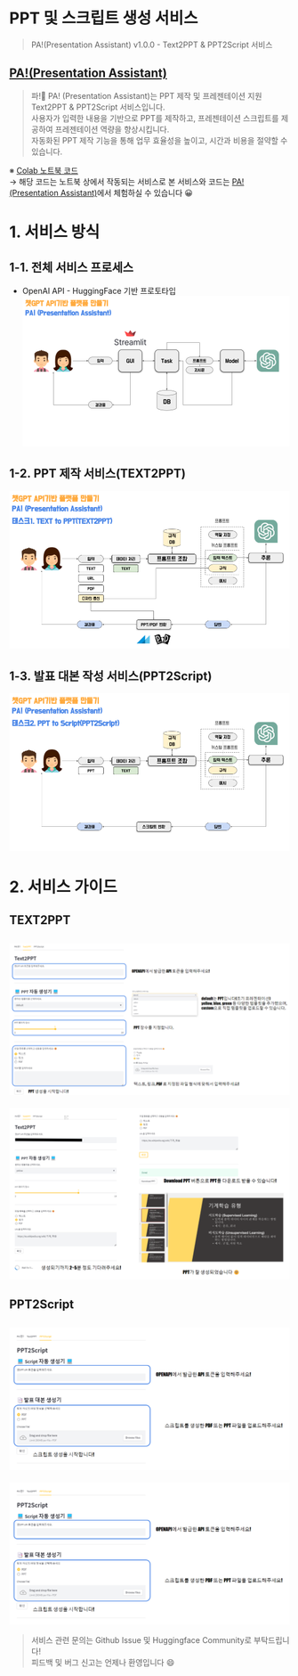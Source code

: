 # PPT 및 스크립트 생성 서비스
> PA!(Presentation Assistant) v1.0.0 - Text2PPT & PPT2Script 서비스

## [PA!(Presentation Assistant)](https://huggingface.co/spaces/SRankChatGpt/Presentation-Assistant)
> 파!🥬 PA! (Presentation Assistant)는 PPT 제작 및 프레젠테이션 지원 Text2PPT & PPT2Script 서비스입니다.   
사용자가 입력한 내용을 기반으로 PPT를 제작하고, 프레젠테이션 스크립트를 제공하여 프레젠테이션 역량을 향상시킵니다.   
자동화된 PPT 제작 기능을 통해 업무 효율성을 높이고, 시간과 비용을 절약할 수 있습니다.   

※ [Colab 노트북 코드](PA(Presentation_Assistant).ipynb)    
 → 해당 코드는 노트북 상에서 작동되는 서비스로 본 서비스와 코드는 [PA!(Presentation Assistant)](https://huggingface.co/spaces/SRankChatGpt/Presentation-Assistant)에서 체험하실 수 있습니다 😀

# 1. 서비스 방식
## 1-1. 전체 서비스 프로세스
- OpenAI API - HuggingFace 기반 프로토타입
![전체 서비스 프로세스](./image/전체_서비스_프로세스.png)

## 1-2. PPT 제작 서비스(TEXT2PPT)
![TEXT2PPT](./image/TEXT2PPT.png)

## 1-3. 발표 대본 작성 서비스(PPT2Script)
![PPT2Script](./image/PPT2Script.png)

# 2. 서비스 가이드
## TEXT2PPT
![TEXT2PPT_GUIDE1](./image/TEXT2PPT_GUIDE1.png)
---
![TEXT2PPT_GUIDE2](./image/TEXT2PPT_GUIDE2.png)

## PPT2Script
![PPT2Script_GUIDE1](./image/PPT2Script_GUIDE1.png)
---
![PPT2Script_GUIDE1](./image/PPT2Script_GUIDE1.png)

> 서비스 관련 문의는 Github Issue 및 Huggingface Community로 부탁드립니다!    
피드백 및 버그 신고는 언제나 환영입니다 😄